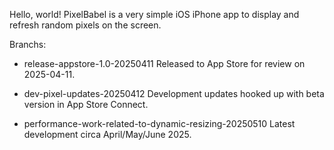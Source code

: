 Hello, world!
PixelBabel is a very simple iOS iPhone app to display and refresh random pixels on the screen.

Branchs:

- release-appstore-1.0-20250411
  Released to App Store for review on 2025-04-11.

- dev-pixel-updates-20250412
  Development updates hooked up with beta version in App Store Connect.

- performance-work-related-to-dynamic-resizing-20250510
  Latest development circa April/May/June 2025.
